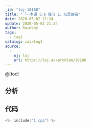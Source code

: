 ```yaml
---
_id: "loj-10188"
title: "「一本通 5.6 练习 1」玩具装箱"
date: 2020-05-02 21:24
update: 2020-05-02 21:24
author: Rainboy
tags:
  - tag1
catalog: catalog1
source: 
  - 
    oj: loj
    url: https://loj.ac/problem/10188
---
```



@[toc]
## 分析



## 代码

```c
<%- include("1.cpp") %>
```
